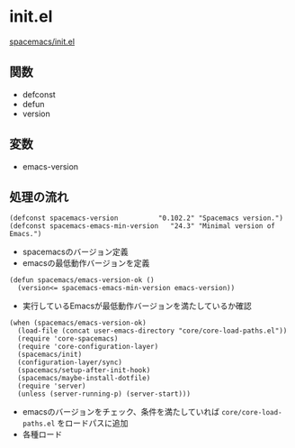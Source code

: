 
# init.el

[spacemacs/init.el](https://github.com/syl20bnr/spacemacs/blob/master/init.el)

## 関数

- defconst
- defun
- version

## 変数

- emacs-version

## 処理の流れ

```elisp
(defconst spacemacs-version          "0.102.2" "Spacemacs version.")
(defconst spacemacs-emacs-min-version   "24.3" "Minimal version of Emacs.")
```

- spacemacsのバージョン定義
- emacsの最低動作バージョンを定義

```elisp
(defun spacemacs/emacs-version-ok ()
  (version<= spacemacs-emacs-min-version emacs-version))
```

- 実行しているEmacsが最低動作バージョンを満たしているか確認


```elisp
(when (spacemacs/emacs-version-ok)
  (load-file (concat user-emacs-directory "core/core-load-paths.el"))
  (require 'core-spacemacs)
  (require 'core-configuration-layer)
  (spacemacs/init)
  (configuration-layer/sync)
  (spacemacs/setup-after-init-hook)
  (spacemacs/maybe-install-dotfile)
  (require 'server)
  (unless (server-running-p) (server-start)))
```

- emacsのバージョンをチェック、条件を満たしていれば `core/core-load-paths.el` をロードパスに追加
- 各種ロード
